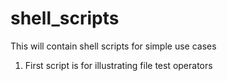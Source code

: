# shell_scripts
This will contain shell scripts for simple use cases
1. First script is for illustrating file test operators
